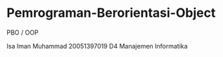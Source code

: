 # Pemrograman-Berorientasi-Object
PBO / OOP

Isa Iman Muhammad
20051397019
D4 Manajemen Informatika
